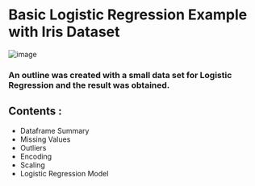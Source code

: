 # Basic Logistic Regression Example with Iris Dataset
![image](https://github.com/baranylcn/basic-logistic-regression-example/assets/98966968/f7707544-d5b3-412b-bbb9-e9aa62c9e6a3)
### An outline was created with a small data set for Logistic Regression and the result was obtained.


## Contents :
- Dataframe Summary
- Missing Values
- Outliers
- Encoding
- Scaling
- Logistic Regression Model


